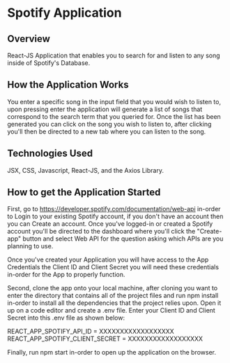 # Spotify Application

## Overview

React-JS Application that enables you to search for and listen to any song inside of Spotify's Database.

## How the Application Works

You enter a specific song in the input field that you would wish to listen to, upon pressing enter the application 
will generate a list of songs that correspond to the search term that you queried for. Once the list has
been generated you can click on the song you wish to listen to, after clicking you'll then be directed to a new tab where you can 
listen to the song.

## Technologies Used

JSX, CSS, Javascript, React-JS, and the Axios Library.

## How to get the Application Started

First, go to https://developer.spotify.com/documentation/web-api in-order to Login to your existing Spotify account,
if you don't have an account then you can Create an account. Once you've logged-in or created a Spotify account you'll
be directed to the dashboard where you'll click the "Create-app" button and select Web API for the question asking which
APIs are you planning to use.

Once you've created your Application you will have access to the App Credentials the Client ID and Client Secret you
will need these credentials in-order for the App to properly function.

Second, clone the app onto your local machine, after cloning you want to enter the directory that contains
all of the project files and run npm install in-order to install all the dependencies that the project relies 
upon. Open it up on a code editor and create a .env file. Enter your Client ID and Client Secret into this .env
file as shown below: 

REACT_APP_SPOTIFY_API_ID = XXXXXXXXXXXXXXXXXX                         
REACT_APP_SPOTIFY_CLIENT_SECRET = XXXXXXXXXXXXXXXXXX

Finally, run npm start in-order to open up the application on the browser.
